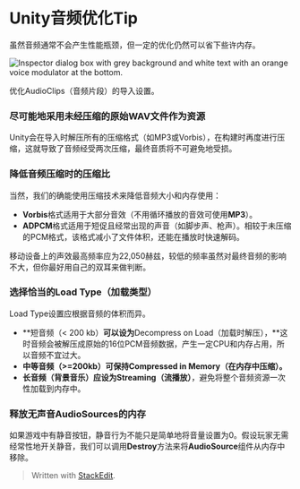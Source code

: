 # Unity音频优化Tip

<!--more-->


虽然音频通常不会产生性能瓶颈，但一定的优化仍然可以省下些许内存。

![Inspector dialog box with grey background and white text with an orange voice modulator at the bottom.](https://blog-api.unity.com/sites/default/files/2021-07/Optimizeyourmobilegameperformanceimage8.jpg?imwidth=1260&)

优化AudioClips（音频片段）的导入设置。

### 尽可能地采用未经压缩的原始WAV文件作为资源

Unity会在导入时解压所有的压缩格式（如MP3或Vorbis），在构建时再度进行压缩，这就导致了音频经受两次压缩，最终音质将不可避免地受损。

### 降低音频压缩时的压缩比

当然，我们的确能使用压缩技术来降低音频大小和内存使用：

-   **Vorbis**格式适用于大部分音效（不用循环播放的音效可使用**MP3**）。
-   **ADPCM**格式适用于短促且经常出现的声音（如脚步声、枪声）。相较于未压缩的PCM格式，该格式减小了文件体积，还能在播放时快速解码。

移动设备上的声效最高频率应为22,050赫兹，较低的频率虽然对最终音频的影响不大，但你最好用自己的双耳来做判断。

### 选择恰当的Load Type（加载类型）

Load Type设置应根据音频的体积而异。

-   **短音频（< 200 kb）**可以设为**Decompress on Load（加载时解压），**这时音频会被解压成原始的16位PCM音频数据，产生一定CPU和内存占用，所以音频不宜过大。
-   **中等音频（>=200kb）**可保持**Compressed in Memory（在内存中压缩）。**
-   **长音频（背景音乐）**应设为**Streaming（流播放）**，避免将整个音频资源一次性加载到内存中。

### 释放无声音AudioSources的内存

如果游戏中有静音按钮，静音行为不能只是简单地将音量设置为0。假设玩家无需经常性地开关静音，我们可以调用**Destroy**方法来将**AudioSource**组件从内存中移除。

> Written with [StackEdit](https://stackedit.io/).
